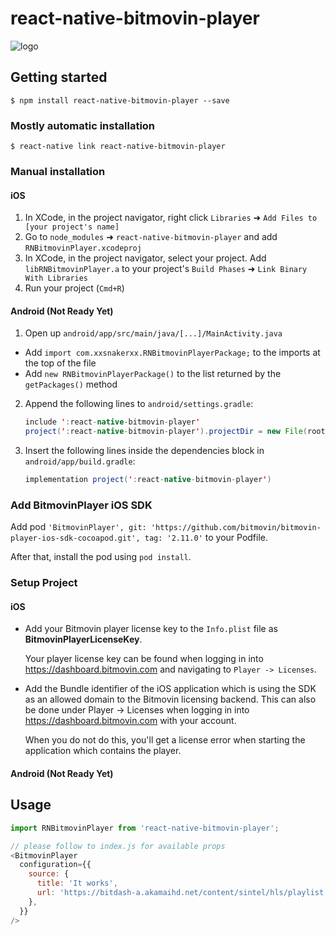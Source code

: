 
# react-native-bitmovin-player

![logo](https://theme.zdassets.com/theme_assets/2003534/6f68a0e835ddfda9be0302986dc3b37e44f7d3c5.png)

## Getting started

`$ npm install react-native-bitmovin-player --save`

### Mostly automatic installation

`$ react-native link react-native-bitmovin-player`

### Manual installation

#### iOS

1. In XCode, in the project navigator, right click `Libraries` ➜ `Add Files to [your project's name]`
2. Go to `node_modules` ➜ `react-native-bitmovin-player` and add `RNBitmovinPlayer.xcodeproj`
3. In XCode, in the project navigator, select your project. Add `libRNBitmovinPlayer.a` to your project's `Build Phases` ➜ `Link Binary With Libraries`
4. Run your project (`Cmd+R`)

#### Android (Not Ready Yet)

1. Open up `android/app/src/main/java/[...]/MainActivity.java`
  - Add `import com.xxsnakerxx.RNBitmovinPlayerPackage;` to the imports at the top of the file
  - Add `new RNBitmovinPlayerPackage()` to the list returned by the `getPackages()` method
2. Append the following lines to `android/settings.gradle`:
   ```java
   include ':react-native-bitmovin-player'
   project(':react-native-bitmovin-player').projectDir = new File(rootProject.projectDir, 	'../node_modules/react-native-bitmovin-player/android')
   ```
3. Insert the following lines inside the dependencies block in `android/app/build.gradle`:
   ```java
   implementation project(':react-native-bitmovin-player')
   ```

### Add BitmovinPlayer iOS SDK

Add pod `'BitmovinPlayer', git: 'https://github.com/bitmovin/bitmovin-player-ios-sdk-cocoapod.git', tag: '2.11.0'` to your Podfile.

After that, install the pod using `pod install`.

### Setup Project

#### iOS

- Add your Bitmovin player license key to the `Info.plist` file as __BitmovinPlayerLicenseKey__.

  Your player license key can be found when logging in into https://dashboard.bitmovin.com and navigating to `Player -> Licenses`.

- Add the Bundle identifier of the iOS application which is using the SDK as an allowed domain to the Bitmovin licensing backend. This can also be done under Player -> Licenses when logging in into https://dashboard.bitmovin.com with your account.

  When you do not do this, you'll get a license error when starting the application which contains the player.

#### Android (Not Ready Yet)

## Usage
```javascript
import RNBitmovinPlayer from 'react-native-bitmovin-player';

// please follow to index.js for available props
<BitmovinPlayer
  configuration={{
    source: {
      title: 'It works',
      url: 'https://bitdash-a.akamaihd.net/content/sintel/hls/playlist.m3u8',
    },
  }}
/>
```
